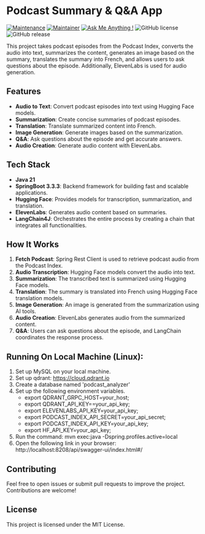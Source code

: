 # Podcast Summary & Q&A App

[![Maintenance](https://img.shields.io/badge/Maintained%3F-yes-green.svg)]()
[![Maintainer](https://img.shields.io/static/v1?label=Yevhen%20Ruban&message=Maintainer&color=red)](mailto:yevhen.ruban@extrawest.com)
[![Ask Me Anything !](https://img.shields.io/badge/Ask%20me-anything-1abc9c.svg)]()
![GitHub license](https://img.shields.io/github/license/Naereen/StrapDown.js.svg)
![GitHub release](https://img.shields.io/badge/release-v1.0.0-blue)

This project takes podcast episodes from the Podcast Index, converts the audio into text, summarizes the content, generates an image based on the summary, translates the summary into French, and allows users to ask questions about the episode. Additionally, ElevenLabs is used for audio generation.

## Features

- **Audio to Text**: Convert podcast episodes into text using Hugging Face models.
- **Summarization**: Create concise summaries of podcast episodes.
- **Translation**: Translate summarized content into French.
- **Image Generation**: Generate images based on the summarization.
- **Q&A**: Ask questions about the episode and get accurate answers.
- **Audio Creation**: Generate audio content with ElevenLabs.

## Tech Stack

- **Java 21**
- **SpringBoot 3.3.3**: Backend framework for building fast and scalable applications.
- **Hugging Face**: Provides models for transcription, summarization, and translation.
- **ElevenLabs**: Generates audio content based on summaries.
- **LangChain4J**: Orchestrates the entire process by creating a chain that integrates all functionalities.

## How It Works

1. **Fetch Podcast**: Spring Rest Client is used to retrieve podcast audio from the Podcast Index.
2. **Audio Transcription**: Hugging Face models convert the audio into text.
3. **Summarization**: The transcribed text is summarized using Hugging Face models.
4. **Translation**: The summary is translated into French using Hugging Face translation models.
5. **Image Generation**: An image is generated from the summarization using AI tools.
6. **Audio Creation**: ElevenLabs generates audio from the summarized content.
7. **Q&A**: Users can ask questions about the episode, and LangChain coordinates the response process.

## Running On Local Machine (Linux):

1. Set up MySQL on your local machine.
2. Set up qdrant: https://cloud.qdrant.io
3. Create a database named 'podcast_analyzer'
4. Set up the following environment variables.
   - export QDRANT_GRPC_HOST=your_host;
   - export QDRANT_API_KEY==your_api_key;
   - export ELEVENLABS_API_KEY=your_api_key;
   - export PODCAST_INDEX_API_SECRET=your_api_secret;
   - export PODCAST_INDEX_API_KEY=your_api_key;
   - export HF_API_KEY=your_api_key;
5. Run the command: mvn exec:java -Dspring.profiles.active=local
6. Open the following link in your browser: http://localhost:8208/api/swagger-ui/index.html#/

## Contributing

Feel free to open issues or submit pull requests to improve the project. Contributions are welcome!

## License

This project is licensed under the MIT License.

